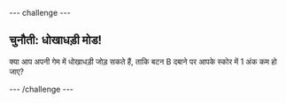 \--- challenge \---

## चुनौती: धोखाधड़ी मोड!

क्या आप अपनी गेम में धोखाधड़ी जोड़ सकते हैं, ताकि बटन B दबाने पर आपके स्कोर में 1 अंक कम हो जाए?

\--- /challenge \---